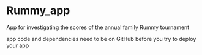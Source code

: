 # Rummy_app
App for investigating the scores of the annual family Rummy tournament

app code and dependencies need to be on GitHub before you try to deploy your app

